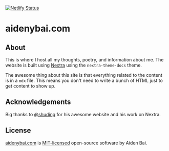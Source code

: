 [![Netlify Status](https://api.netlify.com/api/v1/badges/21f4e1b1-34eb-44a9-998e-d494b4e77580/deploy-status)](https://app.netlify.com/sites/aidenybai-site/deploys)

# aidenybai.com

## About

This is where I host all my thoughts, poetry, and information about me. The website is built using [Nextra](https://nextra.vercel.app/) using the `nextra-theme-docs` theme.

The awesome thing about this site is that everything related to the content is in a `mdx` file. This means you don't need to write a bunch of HTML just to get content to show up.

## Acknowledgements

Big thanks to [@shuding](https://shud.in) for his awesome website and his work on Nextra.

## License

[aidenybai.com](https://aidenybai.com) is [MIT-licensed](LICENSE) open-source software by Aiden Bai.
